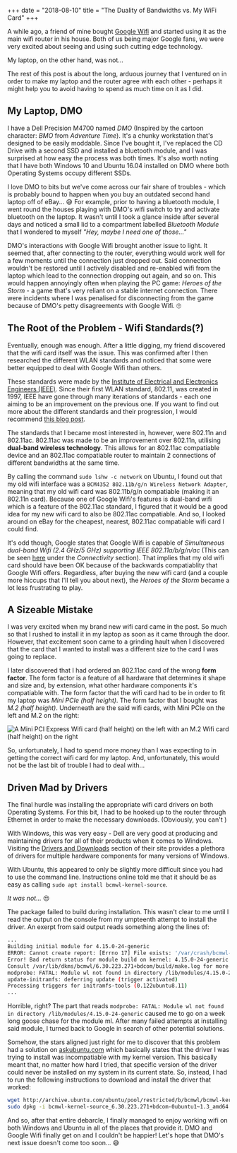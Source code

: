 +++
date = "2018-08-10"
title = "The Duality of Bandwidths vs. My WiFi Card"
+++

A while ago, a friend of mine bought [Google Wifi] and started using it as the main wifi router in his house. Both of us being major Google fans, we were very excited about seeing and using such cutting edge technology.

My laptop, on the other hand, was not...

The rest of this post is about the long, arduous journey that I ventured on in order to make my laptop and the router agree with each other - perhaps it might help you to avoid having to spend as much time on it as I did.

## My Laptop, DMO

I have a Dell Precision M4700 named *DMO* (Inspired by the cartoon character: *BMO* from *Adventure Time*). It's a chunky workstation that's designed to be easily moddable. Since I've bought it, I've replaced the CD Drive with a second SSD and installed a bluetooth module, and I was surprised at how easy the process was both times. It's also worth noting that I have both Windows 10 and Ubuntu 16.04 installed on DMO where both Operating Systems occupy different SSDs.

I love DMO to bits but we've come across our fair share of troubles - which is probably bound to happen when you buy an outdated second hand laptop off of eBay... :sweat_smile: For example, prior to having a bluetooth module, I went round the houses playing with DMO's wifi switch to try and activate bluetooth on the laptop. It wasn't until I took a glance inside after several days and noticed a small lid to a compartment labelled *Bluetooth Module* that I wondered to myself *"Hey, maybe I need one of those..."*

DMO's interactions with Google Wifi brought another issue to light. It seemed that, after connecting to the router, everything would work well for a few moments until the connection just dropped out. Said connection wouldn't be restored until I actively disabled and re-enabled wifi from the laptop which lead to the connection dropping out again, and so on. This would happen annoyingly often when playing the PC game: *Heroes of the Storm* - a game that's very reliant on a stable internet connection. There were incidents where I was penalised for disconnecting from the game because of DMO's petty disagreements with Google Wifi. :roll_eyes:

## The Root of the Problem - Wifi Standards(?)

Eventually, enough was enough. After a little digging, my friend discovered that the wifi card itself was the issue. This was confirmed after I then researched the different WLAN standards and noticed that some were better equipped to deal with Google Wifi than others.

These standards were made by the [Institute of Electrical and Electronics Engineers (IEEE)]. Since their first WLAN standard,  802.11, was created in 1997, IEEE have gone through many iterations of standards - each one aiming to be an improvement on the previous one. If you want to find out more about the different standards and their progression, I would recommend [this blog post].

The standards that I became most interested in, however, were 802.11n and 802.11ac. 802.11ac was made to be an improvement over 802.11n, utilising **dual-band wireless technology**. This allows for an 802.11ac compatiable device and an 802.11ac compatiable router to maintain 2 connections of different bandwidths at the same time.

By calling the command `sudo lshw -c network` on Ubuntu, I found out that my old wifi interface was a `BCM4352 802.11b/g/n Wireless Network Adapter`, meaning that my old wifi card was 802.11b/g/n compatiable (making it an 802.11n card). Because one of Google Wifi's features is dual-band wifi which is a feature of the 802.11ac standard, I figured that it would be a good idea for my new wifi card to also be 802.11ac compatiable. And so, I looked around on eBay for the cheapest, nearest, 802.11ac compatiable wifi card I could find.

It's odd though, Google states that Google Wifi is capable of *Simultaneous dual-band Wifi (2.4 GHz/5 GHz) supporting IEEE 802.11a/b/g/n/ac* (This can be seen [here] under the *Connectivity* section). That implies that my old wifi card should have been OK because of the backwards compatiablity that Google Wifi offers. Regardless, after buying the new wifi card (and a couple more hiccups that I'll tell you about next), the *Heroes of the Storm* became a lot less frustrating to play.

## A Sizeable Mistake

I was very excited when my brand new wifi card came in the post. So much so that I rushed to install it in my laptop as soon as it came through the door. However, that excitement soon came to a grinding hault when I discovered that the card that I wanted to install was a different size to the card I was going to replace.

I later discovered that I had ordered an 802.11ac card of the wrong **form factor**. The form factor is a feature of all hardware that determines it shape and size and, by extension, what other hardware components it's compatiable with. The form factor that the wifi card had to be in order to fit my laptop was *Mini PCIe (half height)*. The form factor that I bought was *M.2 (half height)*. Underneath are the said wifi cards, with Mini PCIe on the left and M.2 on the right:

![A Mini PCI Express Wifi card (half height) on the left with an M.2 Wifi card (half height) on the right](posts/the-duality-of-bandwidths-vs-my-wifi-card/mini_pcie_vs_m2.png)

So, unfortunately, I had to spend more money than I was expecting to in getting the correct wifi card for my laptop. And, unfortunately, this would not be the last bit of trouble I had to deal with...

## Driven Mad by Drivers

The final hurdle was installing the appropriate wifi card drivers on both Operating Systems. For this bit, I had to be hooked up to the router through Ethernet in order to make the necessary downloads. (Obviously, you can't )

With Windows, this was very easy - Dell are very good at producing and maintaining drivers for all of their products when it comes to Windows. Visiting the [Drivers and Downloads] section of their site provides a plethora of drivers for multiple hardware components for many versions of Windows.

With Ubuntu, this appeared to only be slightly more difficult since you had to use the command line. Instructions online told me that it should be as easy as calling `sudo apt install bcmwl-kernel-source`.

*It was not...* :unamused:

The package failed to build during installation. This wasn't clear to me until I read the output on the console from my umpteenth attempt to install the driver. An exerpt from said output reads something along the lines of:

```bash
...
Building initial module for 4.15.0-24-generic
ERROR: Cannot create report: [Errno 17] File exists: '/var/crash/bcmwl-kernel-source.0.crash'
Error! Bad return status for module build on kernel: 4.15.0-24-generic (x86_64)
Consult /var/lib/dkms/bcmwl/6.30.223.271+bdcom/build/make.log for more information.
modprobe: FATAL: Module wl not found in directory /lib/modules/4.15.0-24-generic
update-initramfs: deferring update (trigger activated)
Processing triggers for initramfs-tools (0.122ubuntu8.11)
...
```

Horrible, right? The part that reads `modprobe: FATAL: Module wl not found in directory /lib/modules/4.15.0-24-generic` caused me to go on a week long goose chase for the module ml. After many failed attempts at installing said module, I turned back to Google in search of other potential solutions.

Somehow, the stars aligned just right for me to discover that this problem had a solution on [askubuntu.com] which basically states that the driver I was trying to install was incompatiable with my kernel version. This basically meant that, no matter how hard I tried, that specific version of the driver could never be installed on my system in its current state. So, instead, I had to run the following instructions to download and install the driver that worked:

```bash
wget http://archive.ubuntu.com/ubuntu/pool/restricted/b/bcmwl/bcmwl-kernel-source_6.30.223.271+bdcom-0ubuntu1~1.3_amd64.deb
sudo dpkg -i bcmwl-kernel-source_6.30.223.271+bdcom-0ubuntu1~1.3_amd64.deb
```

And so, after that entire debarcle, I finally managed to enjoy working wifi on both Windows and Ubuntu in all of the places that provide it. DMO and Google Wifi finally get on and I couldn't be happier! Let's hope that DMO's next issue doesn't come too soon... :sweat_smile:

[Google Wifi]: https://store.google.com/product/google_wifi
[Institute of Electrical and Electronics Engineers (IEEE)]: https://www.ieee.org/
[this blog post]: https://www.lifewire.com/wireless-standards-802-11a-802-11b-g-n-and-802-11ac-816553
[here]: https://store.google.com/product/google_wifi_specs
[Drivers and Downloads]: https://www.dell.com/support/home/uk/en/ukbsdt1?app=drivers
[askubuntu.com]: https://askubuntu.com/questions/1052403/how-can-i-fix-broadcom-driver-wifi-with-4-15-0-xx-kernel-on-ubuntu-16-04
